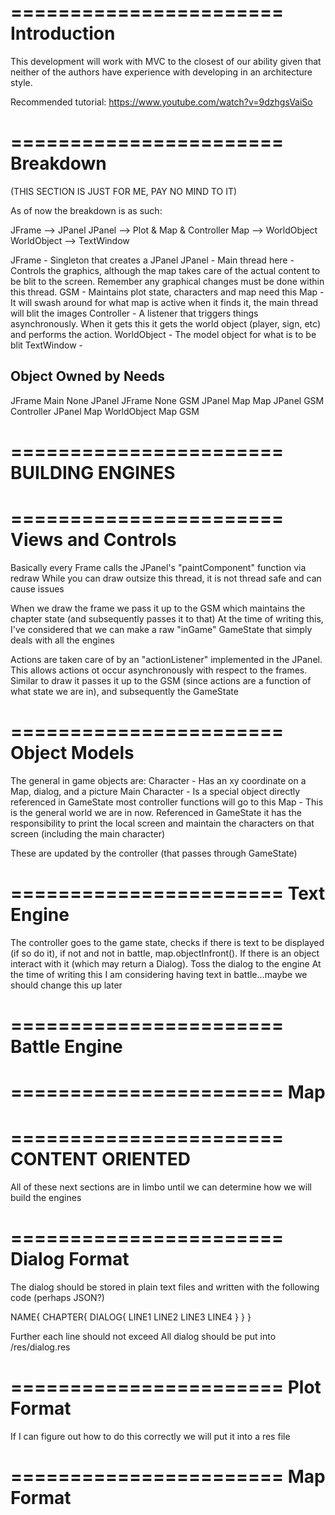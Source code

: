 
=======================
Introduction
=======================

This development will work with MVC to the closest of our ability given that neither of the authors have 
experience with developing in an architecture style.

Recommended tutorial: https://www.youtube.com/watch?v=9dzhgsVaiSo


=======================
Breakdown
=======================
(THIS SECTION IS JUST FOR ME, PAY NO MIND TO IT)

As of now the breakdown is as such:

 JFrame --> JPanel
 JPanel --> Plot & Map & Controller
 Map --> WorldObject
 WorldObject --> TextWindow

 JFrame - Singleton that creates a JPanel
 JPanel - Main thread here - Controls the graphics, although the map takes care of 
 	the actual content to be blit to the screen. Remember any graphical changes must
 	be done within this thread.
 GSM - Maintains plot state, characters and map need this
 Map - It will swash around for what map is active
 	when it finds it, the main thread will blit the images
 Controller - A listener that triggers things asynchronously. When it gets this it
 	gets the world object (player, sign, etc) and performs the action. 
 WorldObject - The model object for what is to be blit
 TextWindow - 
 
 Object			Owned by	Needs
 ---------------------------------
 JFrame			Main		None
 JPanel			JFrame		None
 GSM			JPanel		Map
 Map			JPanel		GSM	
 Controller		JPanel		Map
 WorldObject	Map			GSM


=======================
BUILDING ENGINES
=======================

=======================
Views and Controls
=======================
Basically every Frame calls the JPanel's "paintComponent" function via redraw
While you can draw outsize this thread, it is not thread safe and can cause issues

When we draw the frame we pass it up to the GSM which maintains the chapter state (and subsequently passes it to that)
		At the time of writing this, I've considered that we can make a raw "inGame" GameState that simply deals with all the engines

Actions are taken care of by an "actionListener" implemented in the JPanel. This allows actions ot occur asynchronously with respect to the frames. Similar to draw it passes it up to the GSM (since actions are a function of what state we are in), and subsequently the GameState


=======================
Object Models
=======================
The general in game objects are:
	Character - Has an xy coordinate on a Map, dialog, and a picture
		Main Character - Is a special object directly referenced in GameState most controller functions will go to this
	Map - This is the general world we are in now. Referenced in GameState it has the responsibility to print the local screen and maintain the characters on that screen (including the main character)

These are updated by the controller (that passes through GameState)


=======================
Text Engine
=======================
The controller goes to the game state, checks if there is text to be displayed (if so do it), if not and not in battle, map.objectInfront(). If there is an object interact with it (which may return a Dialog). Toss the dialog to the engine 
	At the time of writing this I am considering having text in battle...maybe we should change this up later

=======================
Battle Engine
=======================


=======================
Map
=======================

=======================
CONTENT ORIENTED
=======================
All of these next sections are in limbo until we can determine how we will build the engines

=======================
Dialog Format
=======================
The dialog should be stored in plain text files and written with the following code (perhaps JSON?)

NAME{
	CHAPTER{
		DIALOG{
			LINE1
			LINE2
			LINE3
			LINE4
		}
	}
}

Further each line should not exceed <CHARACTER LIMIT TO BE DETERMINED LATER>
All dialog should be put into /res/dialog.res


=======================
Plot Format
=======================
If I can figure out how to do this correctly we will put it into a res file


=======================
Map Format
=======================
